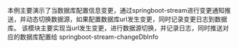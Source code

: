 本例主要演示了当数据库配置信息变更，通过springboot-stream进行变更通知推送，并动态切换数据源，如果配置数据库url发生变更，同时记录变更日志到数据库。
该模块主要实现当url发生变更，进行数据源切换，并记录日志，同时推送对应的数据库配置给
springboot-stream-changeDbInfo